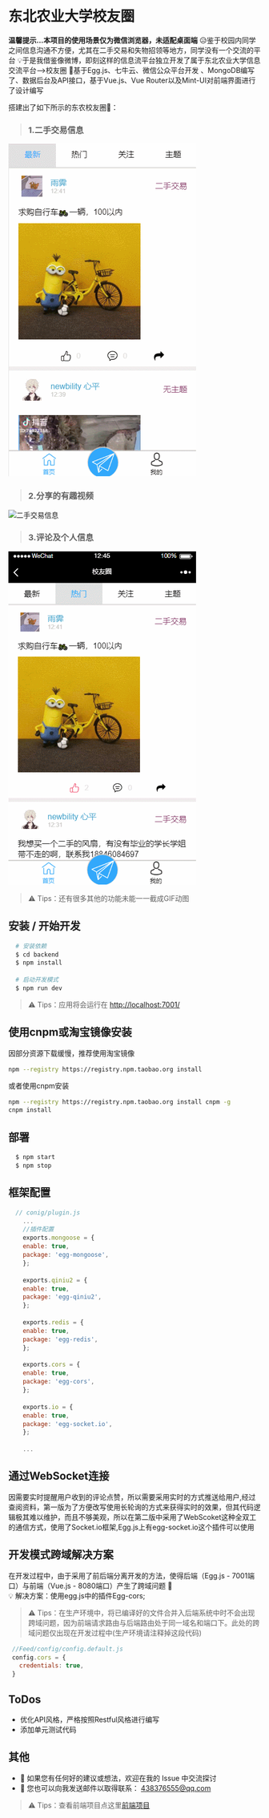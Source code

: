 # 东北农业大学校友圈

**温馨提示...本项目的使用场景仅为微信浏览器，未适配桌面端**
&#x1F625;鉴于校园内同学之间信息沟通不方便，尤其在二手交易和失物招领等地方，同学没有一个交流的平台
&#x1F4A1;于是我借鉴像微博，即刻这样的信息流平台独立开发了属于东北农业大学信息交流平台-->校友圈
&#x1F4AA;基于Egg.js、七牛云、微信公众平台开发 、MongoDB编写了、数据后台及API接口，基于Vue.js、Vue Router以及Mint-UI对前端界面进行了设计编写

搭建出了如下所示的东农校友圈&#x1F308;：

> ### 1.二手交易信息
![二手交易信息](assets/二手交易.gif)

> ### 2.分享的有趣视频
![二手交易信息](assets/看视频.gif)

> ### 3.评论及个人信息
![二手交易信息](assets/评论.gif)

> &#x26A0; Tips：还有很多其他的功能未能一一截成GIF动图

## 安装 / 开始开发

```bash
  # 安装依赖
  $ cd backend
  $ npm install

  # 启动开发模式
  $ npm run dev
```

> &#x26A0; Tips：应用将会运行在 [http://localhost:7001/](http://localhost:7001/)

## 使用cnpm或淘宝镜像安装

因部分资源下载缓慢，推荐使用淘宝镜像
```bash
npm --registry https://registry.npm.taobao.org install
```
或者使用cnpm安装
```bash
npm --registry https://registry.npm.taobao.org install cnpm -g
cnpm install
```

## 部署

```bash
  $ npm start
  $ npm stop
```

## 框架配置

```js
  // conig/plugin.js
    ...
    //插件配置
    exports.mongoose = {
    enable: true,
    package: 'egg-mongoose',
    };

    exports.qiniu2 = {
    enable: true,
    package: 'egg-qiniu2',
    };

    exports.redis = {
    enable: true,
    package: 'egg-redis',
    };

    exports.cors = {
    enable: true,
    package: 'egg-cors',
    };

    exports.io = {
    enable: true,
    package: 'egg-socket.io',
    };

    ...
```

## 通过WebSocket连接

因需要实时提醒用户收到的评论点赞，所以需要采用实时的方式推送给用户,经过查阅资料，第一版为了方便改写使用长轮询的方式来获得实时的效果，但其代码逻辑极其难以维护，而且不够美观，所以在第二版中采用了WebScoket这种全双工的通信方式，使用了Socket.io框架,Egg.js上有egg-socket.io这个插件可以使用

## 开发模式跨域解决方案

在开发过程中，由于采用了前后端分离开发的方法，使得后端（Egg.js - 7001端口）与前端（Vue.js - 8080端口）产生了跨域问题 &#x1F4A2;  
&#x1F4A1; 解决方案：使用egg.js中的插件Egg-cors;

> &#x26A0; Tips：在生产环境中，将已编译好的文件合并入后端系统中时不会出现跨域问题，因为前端请求路由与后端路由处于同一域名和端口下。此处的跨域问题仅出现在开发过程中(生产环境请注释掉这段代码)
 ```js
  //Feed/config/config.default.js
  config.cors = {
    credentials: true,
  }
 ```
## ToDos

  + 优化API风格，严格按照Restful风格进行编写
  + 添加单元测试代码

## 其他

  + &#x1F4CD; 如果您有任何好的建议或想法，欢迎在我的 Issue 中交流探讨
  + &#x1F4E7; 您也可以向我发送邮件以取得联系： 438376555@qq.com


> &#x26A0; Tips：查看前端项目点这里[前端项目](https://github.com/BFjacky/feed-web.git)
